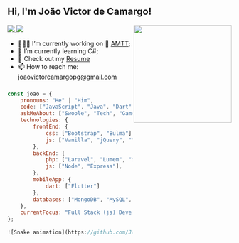 ## Hi, I'm João Victor de Camargo!

<img align='right' src="https://media.giphy.com/media/cID9NShVKKjHs5ygCP/giphy.gif" width="220">
<a href = "mailto:joaovictorcamargopg@gmail.com">
  <img src="https://img.shields.io/badge/-Gmail-%23333?style=for-the-badge&logo=gmail&logoColor=white" target="_blank">
</a>
 <a href="https://www.linkedin.com/in/joao-victor-camargo/" target="_blank">
  <img src="https://img.shields.io/badge/-LinkedIn-%230077B5?style=for-the-badge&logo=linkedin&logoColor=white" target="_blank">
</a> 

- 👨🏽‍💻 I’m currently working on 🚌 [AMTT](https://amtt.pontagrossa.pr.gov.br/);
- 🌱 I’m currently learning C#;
- 📙 Check out my [Resume](https://www.linkedin.com/in/joao-victor-camargo/)
- 📫 How to reach me: joaovictorcamargopg@gmail.com

###

```javascript
const joao = {
    pronouns: "He" | "Him",
    code: ["JavaScript", "Java", "Dart", "PHP"],
    askMeAbout: ["Swoole", "Tech", "Game dev", "UX"],
    technologies: {
        frontEnd: {
            css: ["Bootstrap", "Bulma"],
            js: ["Vanilla", "jQuery", "Vue.js"],
        },
        backEnd: {
            php: ["Laravel", "Lumem", "Symfony"],
            js: ["Node", "Express"],
        },
        mobileApp: {
            dart: ["Flutter"]
        },
        databases: ["MongoDB", "MySQL", "sqlite", "postgreSQL"],
    },
    currentFocus: "Full Stack (js) Development",
};
 
![Snake animation](https://github.com/JoaoVictor-hub/JoaoVictor-hub/blob/output/github-contribution-grid-snake.svg)
 
